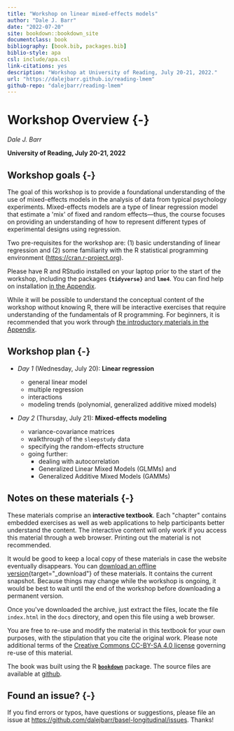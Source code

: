 ```yaml
--- 
title: "Workshop on linear mixed-effects models"
author: "Dale J. Barr"
date: "2022-07-20"
site: bookdown::bookdown_site
documentclass: book
bibliography: [book.bib, packages.bib]
biblio-style: apa
csl: include/apa.csl
link-citations: yes
description: "Workshop at University of Reading, July 20-21, 2022."
url: "https://dalejbarr.github.io/reading-lmem"
github-repo: "dalejbarr/reading-lmem"
---
```




# Workshop Overview {-}

*Dale J. Barr*

**University of Reading, July 20-21, 2022**

## Workshop goals {-}

The goal of this workshop is to provide a foundational understanding of the use of mixed-effects models in the analysis of data from typical psychology experiments. Mixed-effects models are a type of linear regression model that estimate a 'mix' of fixed and random effects—thus, the course focuses on providing an understanding of how to represent different types of experimental designs using regression. 

Two pre-requisites for the workshop are: (1) basic understanding of linear regression and (2) some familiarity with the R statistical programming environment (https://cran.r-project.org). 

Please have R and RStudio installed on your laptop prior to the start of the workshop, including the packages **`{tidyverse}`** and **`lme4`**. You can find help on installation [in the Appendix](installing-and-configuring-rrstudio.html).

While it will be possible to understand the conceptual content of the workshop without knowing R, there will be interactive exercises that require understanding of the fundamentals of R programming. For beginners, it is recommended that you work through [the introductory materials in the Appendix](coding-in-r-with-the-rstudio-ide.html).

## Workshop plan {-}

- *Day 1* (Wednesday, July 20): **Linear regression**
  - general linear model
  - multiple regression
  - interactions
  - modeling trends (polynomial, generalized additive mixed models)

- *Day 2* (Thursday, July 21): **Mixed-effects modeling**
  - variance-covariance matrices
  - walkthrough of the `sleepstudy` data
  - specifying the random-effects structure
  - going further:
    - dealing with autocorrelation
    - Generalized Linear Mixed Models (GLMMs) and
    - Generalized Additive Mixed Models (GAMMs)

## Notes on these materials {-}

These materials comprise an **interactive textbook**. Each "chapter" contains embedded exercises as well as web applications to help participants better understand the content. The interactive content will only work if you access this material through a web browser. Printing out the material is not recommended. 

It would be good to keep a local copy of these materials in case the website eventually disappears. You can [download an offline version](reading-lmem.zip){target="_download"} of these materials. It contains the current snapshot. Because things may change while the workshop is ongoing, it would be best to wait until the end of the workshop before downloading a permanent version.

Once you've downloaded the archive, just extract the files, locate the file `index.html` in the `docs` directory, and open this file using a web browser.

You are free to re-use and modify the material in this textbook for your own purposes, with the stipulation that you cite the original work. Please note additional terms of the [Creative Commons CC-BY-SA 4.0 license](https://creativecommons.org/licenses/by-sa/4.0/) governing re-use of this material.

The book was built using the R [**`bookdown`**](https://bookdown.org) package. The source files are available at [github](https://github.com/dalejbarr/basel-longitudinal).

## Found an issue? {-}

If you find errors or typos, have questions or suggestions, please file an issue at <https://github.com/dalejbarr/basel-longitudinal/issues>. Thanks!
